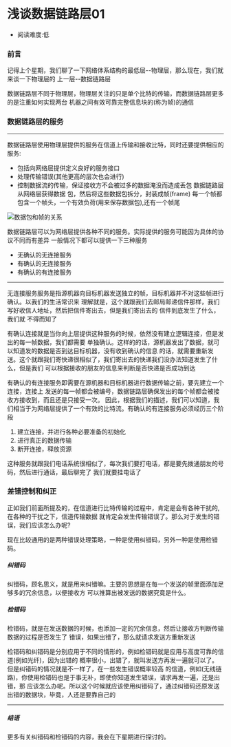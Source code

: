 # 浅谈数据链路层01
* 阅读难度:低
### 前言
记得上个星期，我们聊了一下网络体系结构的最低层--物理层，那么现在，我们就来谈一下物理层的
上一层--数据链路层

数据链路层不同于物理层，物理层关注的只是单个比特的传输，而数据链路层更多的是注重如何实现两台
机器之间有效可靠完整信息块的(称为帧)的通信
### 数据链路层的服务
***
数据链路层使用物理层提供的服务在信道上传输和接收比特，同时还要提供相应的服务:
* 包括向网络层提供定义良好的服务接口
* 处理传输错误(其他更高的层次也会进行)
* 控制数据流的传输，保证接收方不会被过多的数据淹没而造成丢包
数据链路层从网络层获得数据 包，然后将这些数据包拆分，封装成帧(frame)
每一个帧都包含一个帧头，一个有效负荷(用来保存数据包),还有一个帧尾


![数据包和帧的关系](https://github.com/SeaHub/BlogOfComputerNetwork/blob/master/res/relationship.png)


数据链路层可以为网络层提供各种不同的服务。实际提供的服务可能因为具体的协议不同而有差异
一般情况下都可以提供一下三种服务
* 无确认的无连接服务
* 有确认的无连接服务
* 有确认的有连接服务
***
无连接服务服务是指源机器向目标机器发送独立的帧，目标机器并不对这些帧进行确认。以我们的生活常识来
理解就是，这个就跟我们去邮局邮递信件那样，我们写好收信人地址，然后把信件寄出去，但是我们寄出去的
信件到底发生了什么，我们就 不得而知了

有确认连接就是当你向上层提供这种服务的时候，依然没有建立逻辑连接，但是发出的每一帧数据，我们都需要
单独确认。这样的的话，源机器发出了数据，就可以知道发的数据是否到达目标机器，没有收到确认的信息
的话，就需要重新发送。这个就跟我们寄快递很相似了，我们寄出去的快递我们没办法知道发生了什么，但是我们
可以根据接收的朋友的信息来判断是否快递是否成功到达

有确认的有连接服务即需要在源机器和目标机器进行数据传输之前，要先建立一个连接，连接上
发送的每一帧都会被编号，数据链路层确保发出的每个帧都会被接收方接收到，而且还是只接受一次。
因此，根据我们的描述，我们可以知道，我们相当于为网络层提供了一个有效的比特流。有确认的有连接服务必须经历三个阶段
1. 建立连接，并进行各种必要准备的初始化
2. 进行真正的数据传输
3. 断开连接，释放资源


这种服务就跟我们电话系统很相似了，每次我们要打电话，都是要先拨通朋友的号码，然后进行通话，最后聊完了
我们就要挂电话了

### 差错控制和纠正
正如我们前面所提及的，在信道进行比特传输的过程中，肯定是会有各种干扰的,在各种的干扰之下，信道传输数据
就肯定会发生传输错误了。那么对于发生的错误，我们应该怎么办呢?

现在比较通用的是两种错误处理策略，一种是使用纠错码，另外一种是使用检错码。
##### 纠错码
纠错码，顾名思义，就是用来纠错嘛。主要的思想是在每一个发送的帧里面添加足够多的冗余信息，以便接收方
可以推算出被发送的数据究竟是什么。
##### 检错码
检错码，就是在发送数据的时候，也添加一定的冗余信息，然后让接收方判断传输数据的过程是否发生了
错误，如果出错了，那么就请求发送方重新发送

检错码和纠错码是分别应用于不同的情形的，例如检错码就是应用与高度可靠的信道(例如光纤)，因为出错的
概率很小，出错了，就叫发送方再发一遍就可以了。但是纠错码的情况就是不一样了，在一些发生错误概率较高
的信道，例如(无线链路)，你使用检错码也是于事无补，即使你知道发生错误，请求再发一遍，还是出错，那
应该怎么办呢。所以这个时候就应该使用纠错码了，通过纠错码还原发送出错的数据块，毕竟，人还是要靠自己的

***
##### 结语
更多有关纠错码和检错码的内容，我会在下星期进行探讨的。

